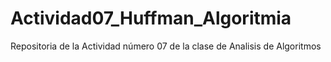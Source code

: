 # Actividad07_Huffman_Algoritmia
Repositoria de la Actividad número 07 de la clase de Analisis de Algoritmos

